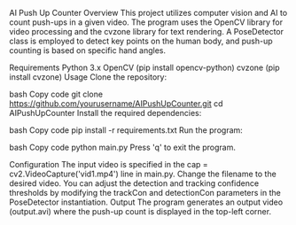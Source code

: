 AI Push Up Counter
Overview
This project utilizes computer vision and AI to count push-ups in a given video. The program uses the OpenCV library for video processing and the cvzone library for text rendering. A PoseDetector class is employed to detect key points on the human body, and push-up counting is based on specific hand angles.

Requirements
Python 3.x
OpenCV (pip install opencv-python)
cvzone (pip install cvzone)
Usage
Clone the repository:

bash
Copy code
git clone https://github.com/yourusername/AIPushUpCounter.git
cd AIPushUpCounter
Install the required dependencies:

bash
Copy code
pip install -r requirements.txt
Run the program:

bash
Copy code
python main.py
Press 'q' to exit the program.

Configuration
The input video is specified in the cap = cv2.VideoCapture('vid1.mp4') line in main.py. Change the filename to the desired video.
You can adjust the detection and tracking confidence thresholds by modifying the trackCon and detectionCon parameters in the PoseDetector instantiation.
Output
The program generates an output video (output.avi) where the push-up count is displayed in the top-left corner.

